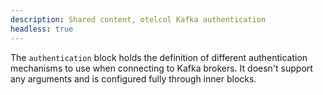 ```yaml
---
description: Shared content, otelcol Kafka authentication
headless: true
---
```


The `authentication` block holds the definition of different authentication mechanisms to use when connecting to Kafka brokers.
It doesn't support any arguments and is configured fully through inner blocks.
